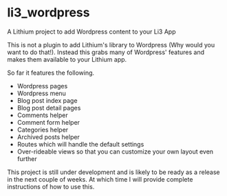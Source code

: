 # li3_wordpress

A Lithium project to add Wordpress content to your Li3 App

This is not a plugin to add Lithium's library to Wordpress (Why would you want to do that!). Instead this grabs many of Wordpress' features and makes them available to your Lithium app.

So far it features the following.

 * Wordpress pages
 * Wordpress menu
 * Blog post index page
 * Blog post detail pages
 * Comments helper
 * Comment form helper
 * Categories helper
 * Archived posts helper
 * Routes which will handle the default settings
 * Over-rideable views so that you can customize your own layout even further

This project is still under development and is likely to be ready as a release in the next couple of weeks. At which time I will provide complete instructions of how to use this.